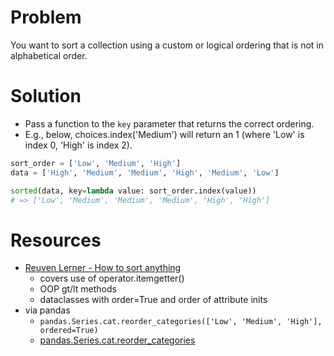 # Problem

You want to sort a collection using a custom or logical ordering that is not in alphabetical order. 

# Solution
* Pass a function to the `key` parameter that returns the correct ordering. 
* E.g., below, choices.index('Medium') will return an 1 (where 'Low' is index 0, 'High' is index 2).

```python
sort_order = ['Low', 'Medium', 'High']
data = ['High', 'Medium', 'Medium', 'High', 'Medium', 'Low']

sorted(data, key=lambda value: sort_order.index(value))
# => ['Low', 'Medium', 'Medium', 'Medium', 'High', 'High']
```

# Resources

* [Reuven Lerner - How to sort anything](https://www.youtube.com/watch?v=Z3c2LvEJeu0)
  * covers use of operator.itemgetter()
  * OOP gt/lt methods
  * dataclasses with order=True and order of attribute inits
* via pandas
  * `pandas.Series.cat.reorder_categories(['Low', 'Medium', 'High'], ordered=True)`
  * [pandas.Series.cat.reorder_categories](https://pandas.pydata.org/docs/reference/api/pandas.Series.cat.reorder_categories.html)
